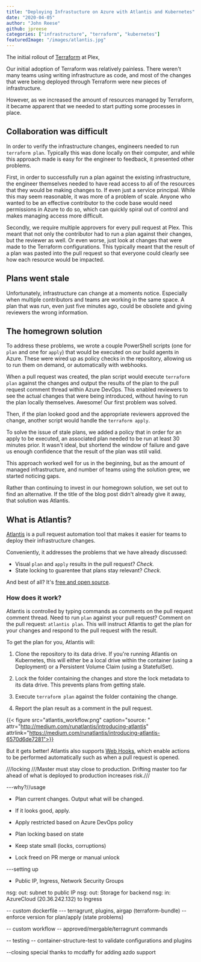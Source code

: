 ```yaml
---
title: "Deploying Infrastucture on Azure with Atlantis and Kubernetes"
date: "2020-04-05"
author: "John Reese"
github: jpreese
categories: ["infrastructure", "terraform", "kubernetes"]
featuredImage: "/images/atlantis.jpg"
---
```


The initial rollout of [Terraform](https://www.terraform.io/) at Plex, 

Our initial adoption of Terraform was relatively painless. There weren't many teams using writing infrastructure as code, and most of the changes that were being deployed through Terraform were new pieces of infrastructure.

However, as we increased the amount of resources managed by Terraform, it became apparent that we needed to start putting some processes in place.

## Collaboration was difficult

In order to verify the infrastructure changes, engineers needed to run `terraform plan`. Typically this was done locally on their computer, and while this approach made is easy for the engineer to feedback, it presented other problems.

First, in order to successfully run a plan against the existing infrastructure, the engineer themselves needed to have read access to all of the resources that they would be making changes to. If even just a service principal. While this may seem reasonable, it was more of a problem of scale. Anyone who wanted to be an effective contributor to the code base would need permissions in Azure to do so, which can quickly spiral out of control and makes managing access more difficult.

Secondly, we require multiple approvers for every pull request at Plex. This meant that not only the contributor had to run a plan against their changes, but the reviewer as well. Or even worse, just look at changes that were made to the Terraform configurations. This typically meant that the result of a plan was pasted into the pull request so that everyone could clearly see how each resource would be impacted.

## Plans went stale

Unfortunately, infrastructure can change at a moments notice. Especially when multiple contributors and teams are working in the same space. A plan that was run, even just five minutes ago, could be obsolete and giving reviewers the wrong information.

## The homegrown solution

To address these problems, we wrote a couple PowerShell scripts (one for `plan` and one for `apply`) that would be executed on our build agents in Azure. These were wired up as policy checks in the repository, allowing us to run them on demand, or automatically with webhooks.

When a pull request was created, the plan script would execute `terraform plan` against the changes and output the results of the plan to the pull request comment thread within Azure DevOps. This enabled reviewers to see the actual changes that were being introduced, without having to run the plan locally themselves. Awesome! Our first problem was solved.

Then, if the plan looked good and the appropriate reviewers approved the change, another script would handle the `terraform apply`.

To solve the issue of stale plans, we added a policy that in order for an apply to be executed, an associated plan needed to be run at least 30 minutes prior. It wasn't ideal, but shortend the window of failure and gave us enough confidence that the result of the plan was still valid.

This approach worked well for us in the beginning, but as the amount of managed infrastructure, and number of teams using the solution grew, we started noticing gaps.

Rather than continuing to invest in our homegrown solution, we set out to find an alternative. If the title of the blog post didn't already give it away, that solution was Atlantis.

## What is Atlantis?

[Atlantis](https://www.runatlantis.io/) is a pull request automation tool that makes it easier for teams to deploy their infrastructure changes.

Conveniently, it addresses the problems that we have already discussed:

- Visual `plan` and `apply` results in the pull request? _Check._
- State locking to guarentee that plans stay relevant? _Check._

And best of all? It's [free and open source](https://github.com/runatlantis/atlantis).

### How does it work?

Atlantis is controlled by typing commands as comments on the pull request comment thread. Need to run `plan` against your pull request? Comment on the pull request: `atlantis plan`. This will instruct Atlantis to get the plan for your changes and respond to the pull request with the result.

To get the plan for you, Atlantis will:

1. Clone the repository to its data drive. If you're running Atlantis on Kubernetes, this will either be a local drive within the container (using a Deployment) or a Persistent Volume Claim (using a StatefulSet).

1. Lock the folder containing the changes and store the lock metadata to its data drive. This prevents plans from getting stale.

1. Execute `terraform plan` against the folder containing the change.

1. Report the plan result as a comment in the pull request.

{{< figure src="atlantis_workflow.png" caption="source: " attr="http://medium.com/runatlantis/introducing-atlantis" attrlink="https://medium.com/runatlantis/introducing-atlantis-6570d6de7281">}}

But it gets better! Atlantis also supports [Web Hooks](https://docs.microsoft.com/en-us/azure/devops/service-hooks/services/webhooks?view=azure-devops), which enable actions to be performed automatically such as when a pull request is opened.

///locking
///Master must stay close to production. Drifting master too far ahead of what is deployed to production increases risk.///

---why?//usage
- Plan current changes. Output what will be changed.

- If it looks good, apply.
- Apply restricted based on Azure DevOps policy

- Plan locking based on state
- Keep state small (locks, corruptions)
- Lock freed on PR merge or manual unlock

---setting up
- Public IP, Ingress, Network Security Groups

nsg: out: subnet to public IP
nsg: out: Storage for backend
nsg: in: AzureCloud (20.36.242.132) to Ingress

-- custom dockerfile
--- terragrunt, plugins, airgap (terraform-bundle)
-- enforce version for plan/apply (state problems)

-- custom workflow
-- approved/mergable/terragrunt commands

-- testing
-- container-structure-test to validate configurations and plugins

--closing
special thanks to mcdaffy for adding azdo support
